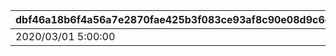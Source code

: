 |dbf46a18b6f4a56a7e2870fae425b3f083ce93af8c90e08d9c6d52ee9594ffb0|955d07d6e0202a1c6d9fda0a6343cb1fc387b03bc94bcc2cd8481a254330de42|aa9ad613e484741c760178d11c2218a54e6dd8d496a13f3ab62f43c29fc91ef7|a00619f63a2116c7d05a52e1da05091960a2419a17227195c91ba21ab6484cf2|
| --- | --- | --- | --- |
|2020/03/01 5:00:00|2020/03/04 4:59:59|1|10|